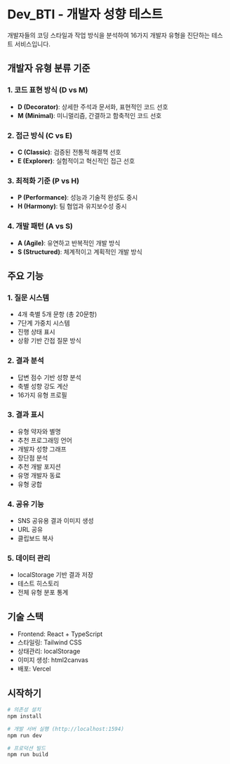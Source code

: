 # Dev_BTI - 개발자 성향 테스트

개발자들의 코딩 스타일과 작업 방식을 분석하여 16가지 개발자 유형을 진단하는 테스트 서비스입니다.

## 개발자 유형 분류 기준

### 1. 코드 표현 방식 (D vs M)
* **D (Decorator)**: 상세한 주석과 문서화, 표현적인 코드 선호
* **M (Minimal)**: 미니멀리즘, 간결하고 함축적인 코드 선호

### 2. 접근 방식 (C vs E)
* **C (Classic)**: 검증된 전통적 해결책 선호
* **E (Explorer)**: 실험적이고 혁신적인 접근 선호

### 3. 최적화 기준 (P vs H)
* **P (Performance)**: 성능과 기술적 완성도 중시
* **H (Harmony)**: 팀 협업과 유지보수성 중시

### 4. 개발 패턴 (A vs S)
* **A (Agile)**: 유연하고 반복적인 개발 방식
* **S (Structured)**: 체계적이고 계획적인 개발 방식

## 주요 기능

### 1. 질문 시스템
- 4개 축별 5개 문항 (총 20문항)
- 7단계 가중치 시스템
- 진행 상태 표시
- 상황 기반 간접 질문 방식

### 2. 결과 분석
- 답변 점수 기반 성향 분석
- 축별 성향 강도 계산
- 16가지 유형 프로필

### 3. 결과 표시
- 유형 약자와 별명
- 추천 프로그래밍 언어
- 개발자 성향 그래프
- 장단점 분석
- 추천 개발 포지션
- 유명 개발자 동료
- 유형 궁합

### 4. 공유 기능
- SNS 공유용 결과 이미지 생성
- URL 공유
- 클립보드 복사

### 5. 데이터 관리
- localStorage 기반 결과 저장
- 테스트 히스토리
- 전체 유형 분포 통계

## 기술 스택

- Frontend: React + TypeScript
- 스타일링: Tailwind CSS
- 상태관리: localStorage
- 이미지 생성: html2canvas
- 배포: Vercel

## 시작하기

```bash
# 의존성 설치
npm install

# 개발 서버 실행 (http://localhost:1594)
npm run dev

# 프로덕션 빌드
npm run build
```
